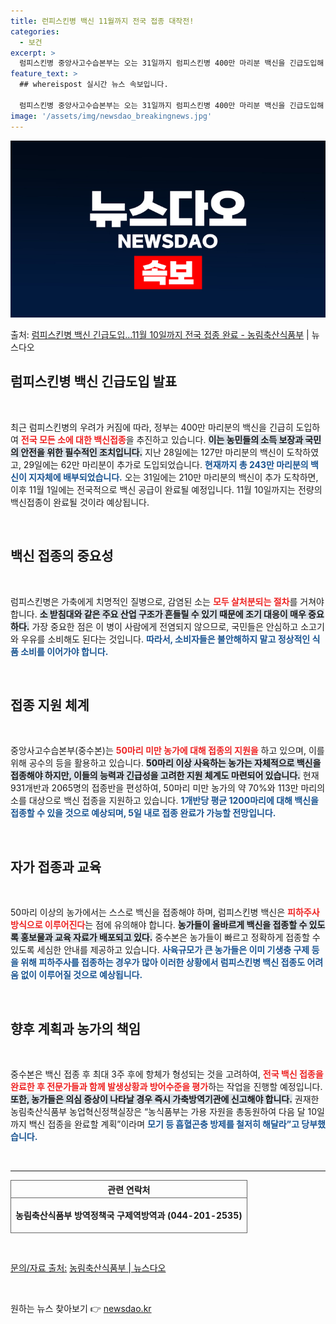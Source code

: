 ```yaml
---
title: 런피스킨병 백신 11월까지 전국 접종 대작전!
categories:
  - 보건
excerpt: >
  럼피스킨병 중앙사고수습본부는 오는 31일까지 럼피스킨병 400만 마리분 백신을 긴급도입해 전국 모든 소에 대…
feature_text: >
  ## whereispost 실시간 뉴스 속보입니다.

  럼피스킨병 중앙사고수습본부는 오는 31일까지 럼피스킨병 400만 마리분 백신을 긴급도입해 전국 모든 소에 대…
image: '/assets/img/newsdao_breakingnews.jpg'
---
```


![뉴스다오 속보](/assets/img/newsdao_breakingnews.jpg)

<p>출처: <a href="https://newsdao.kr/2349" rel="dofollow">럼피스킨병 백신 긴급도입…11월 10일까지 전국 접종 완료 - 농림축산식품부</a> | 뉴스다오</p>

<h2 data-ke-size="size26">럼피스킨병 백신 긴급도입 발표</h2>

<p data-ke-size="size16">&nbsp;</p>
최근 럼피스킨병의 우려가 커짐에 따라, 정부는 400만 마리분의 백신을 긴급히 도입하여 <b><span style="color: #ee2323;">전국 모든 소에 대한 백신접종</span></b>을 추진하고 있습니다. <b><span style="background-color: #21538527;">이는 농민들의 소득 보장과 국민의 안전을 위한 필수적인 조치입니다.</span></b> 지난 28일에는 127만 마리분의 백신이 도착하였고, 29일에는 62만 마리분이 추가로 도입되었습니다. <b><span style="color: #1a5490;">현재까지 총 243만 마리분의 백신이 지자체에 배부되었습니다.</span></b> 오는 31일에는 210만 마리분의 백신이 추가 도착하면, 이후 11월 1일에는 전국적으로 백신 공급이 완료될 예정입니다. 11월 10일까지는 전량의 백신접종이 완료될 것이라 예상됩니다.</p>

<p data-ke-size="size16">&nbsp;</p>

<h2 data-ke-size="size26">백신 접종의 중요성</h2>

<p data-ke-size="size16">&nbsp;</p>
럼피스킨병은 가축에게 치명적인 질병으로, 감염된 소는 <b><span style="color: #ee2323;">모두 살처분되는 절차</span></b>를 거쳐야 합니다. <b><span style="background-color: #21538527;">소 받침대와 같은 주요 산업 구조가 흔들릴 수 있기 때문에 조기 대응이 매우 중요하다.</span></b> 가장 중요한 점은 이 병이 사람에게 전염되지 않으므로, 국민들은 안심하고 소고기와 우유를 소비해도 된다는 것입니다. <b><span style="color: #1a5490;">따라서, 소비자들은 불안해하지 말고 정상적인 식품 소비를 이어가야 합니다.</span></b>

<p data-ke-size="size16">&nbsp;</p>

<h2 data-ke-size="size26">접종 지원 체계</h2>

<p data-ke-size="size16">&nbsp;</p>
중앙사고수습본부(중수본)는 <b><span style="color: #ee2323;">50마리 미만 농가에 대해 접종의 지원을</span></b> 하고 있으며, 이를 위해 공수의 등을 활용하고 있습니다. <b><span style="background-color: #21538527;">50마리 이상 사육하는 농가는 자체적으로 백신을 접종해야 하지만, 이들의 능력과 긴급성을 고려한 지원 체계도 마련되어 있습니다.</span></b> 현재 931개반과 2065명의 접종반을 편성하여, 50마리 미만 농가의 약 70%와 113만 마리의 소를 대상으로 백신 접종을 지원하고 있습니다. <b><span style="color: #1a5490;">1개반당 평균 1200마리에 대해 백신을 접종할 수 있을 것으로 예상되며, 5일 내로 접종 완료가 가능할 전망입니다.</span></b>

<p data-ke-size="size16">&nbsp;</p>

<h2 data-ke-size="size26">자가 접종과 교육</h2>

<p data-ke-size="size16">&nbsp;</p>
50마리 이상의 농가에서는 스스로 백신을 접종해야 하며, 럼피스킨병 백신은 <b><span style="color: #ee2323;">피하주사 방식으로 이루어진다</span></b>는 점에 유의해야 합니다. <b><span style="background-color: #21538527;">농가들이 올바르게 백신을 접종할 수 있도록 홍보물과 교육 자료가 배포되고 있다.</span></b> 중수본은 농가들이 빠르고 정확하게 접종할 수 있도록 세심한 안내를 제공하고 있습니다. <b><span style="color: #1a5490;">사육규모가 큰 농가들은 이미 기생충 구제 등을 위해 피하주사를 접종하는 경우가 많아 이러한 상황에서 럼피스킨병 백신 접종도 어려움 없이 이루어질 것으로 예상됩니다.</span></b>

<p data-ke-size="size16">&nbsp;</p>

<h2 data-ke-size="size26">향후 계획과 농가의 책임</h2>

<p data-ke-size="size16">&nbsp;</p>
중수본은 백신 접종 후 최대 3주 후에 항체가 형성되는 것을 고려하여, <b><span style="color: #ee2323;">전국 백신 접종을 완료한 후 전문가들과 함께 발생상황과 방어수준을 평가</span></b>하는 작업을 진행할 예정입니다. <b><span style="background-color: #21538527;">또한, 농가들은 의심 증상이 나타날 경우 즉시 가축방역기관에 신고해야 합니다.</span></b> 권재한 농림축산식품부 농업혁신정책실장은 “농식품부는 가용 자원을 총동원하여 다음 달 10일까지 백신 접종을 완료할 계획”이라며 <b><span style="color: #1a5490;">모기 등 흡혈곤충 방제를 철저히 해달라”고 당부했습니다.</span></b>

<p data-ke-size="size16">&nbsp;</p>

<hr/>

<table style="width: 100%; border-collapse: collapse;">
  <thead>
    <tr>
      <th style="border: 1px solid #666; text-align: center;">관련 연락처</th>
    </tr>
  </thead>
  <tbody>
    <tr>
      <td style="border: 1px solid #666; text-align: center; height: 50px;"><b>농림축산식품부 방역정책국 구제역방역과 (044-201-2535)</b></td>
    </tr>
  </tbody>
</table>

<p data-ke-size="size16">&nbsp;</p>
<u>문의/자료 출처:</u> <a href="https://newsdao.kr/2349">농림축산식품부 | 뉴스다오</a>

<p data-ke-size="size16">&nbsp;</p> 

원하는 뉴스 찾아보기 👉 <a href="https://newsdao.kr" rel="dofollow">newsdao.kr</a>


